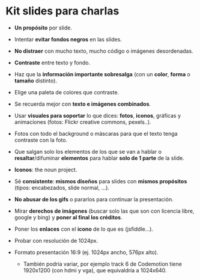 # Kit slides para charlas

- **Un propósito** por slide.

- Intentar **evitar fondos negros** en las slides.

- **No distraer** con mucho texto, mucho código o imágenes desordenadas. 

- **Contraste** entre texto y fondo.

- Haz que la **información importante sobresalga** (con un **color**, **forma** o **tamaño** distinto).

- Elige una paleta de colores que contraste.

- Se recuerda mejor con **texto e imágenes combinados**.

- Usar **visuales para soportar** lo que dices: **fotos**, **iconos**, gráficas y animaciones (fotos: Flickr creative commons, pexels..).

- Fotos con todo el background o máscaras para que el texto tenga contraste con la foto.

- Que salgan solo los elementos de los que se van a hablar o **resaltar**/difuminar **elementos** para hablar **solo de 1 parte** de la slide.

- **Iconos**: the noun project.

- Sé **consistente**: **mismos diseños** para slides con **mismos propósitos** (tipos: encabezados, slide normal, ...).

- **No abusar de los gifs** o pararlos para continuar la presentación.

- Mirar **derechos de imágenes** (buscar solo las que son con licencia libre, google y bing) y **poner al final los créditos**.

- Poner los **enlaces** con el **icono** de lo que es (jsfiddle...).

- Probar con resolución de 1024px.

- Formato presentación 16:9 (ej. 1024px ancho, 576px alto).

    - También podría variar, por ejemplo track 6 de Codemotion tiene 1920x1200 (con hdmi y vga), que equivaldría a 1024x640.
